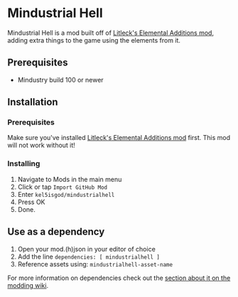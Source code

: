 # Mindustrial Hell
Mindustrial Hell is a mod built off of [Litleck's Elemental Additions mod](https://github.com/Litleck/Elemental-Additions), adding extra things to the game using the elements from it.

## Prerequisites
* Mindustry build 100 or newer

## Installation
### Prerequisites
Make sure you've installed [Litleck's Elemental Additions mod](https://github.com/Litleck/Elemental-Additions) first. This mod will not work without it!
### Installing
1. Navigate to Mods in the main menu
2. Click or tap `Import GitHub Mod`
3. Enter `kel5isgod/mindustrialhell`
4. Press OK
5. Done.

## Use as a dependency
1. Open your mod.(h)json in your editor of choice
2. Add the line `dependencies: [ mindustrialhell ]`
4. Reference assets using: `mindustrialhell-asset-name`

For more information on dependencies check out the [section about it on the modding wiki](https://simonwoodburyforget.github.io/mindustry-modding/#Dependencies).